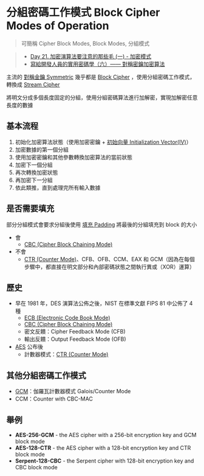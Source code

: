 # 分組密碼工作模式 Block Cipher Modes of Operation
> 可簡稱 Cipher Block Modes, Block Modes, 分組模式

> - [Day 21. 加密演算法要注意的那些毛 (一) - 加密模式](https://ithelp.ithome.com.tw/articles/10249953)
> - [寫給開發人員的實用密碼學（六）—— 對稱密鑰加密算法](https://thiscute.world/posts/practical-cryptography-basics-6-symmetric-key-ciphers/)


主流的 [對稱金鑰 Symmetric](演算法/對稱金鑰%20Symmetric.md) 幾乎都是 [Block Cipher](演算法/Block%20Cipher.md) ，使用分組密碼工作模式，轉換成 [Stream Cipher](演算法/Stream%20Cipher.md)

將明文分成多個長度固定的分組，使用分組密碼算法進行加解密，實現加解密任意長度的數據



## 基本流程
1.   初始化加密算法狀態（使用加密密鑰 + [初始向量 Initialization Vector(IV)](演算法/初始向量%20Initialization%20Vector(IV).md)）
1.   加密數據的第一個分組
1.   使用加密密鑰和其他參數轉換加密算法的當前狀態
1.   加密下一個分組
1.  再次轉換加密狀態
1.   再加密下一分組
1.   依此類推，直到處理完所有輸入數據



## 是否需要填充
部分分組模式會要求分組後使用 [填充 Padding](演算法/填充%20Padding.md) 將最後的分組填充到 block 的大小
- 會
	- [CBC (Cipher Block Chaining Mode)](演算法/CBC%20(Cipher%20Block%20Chaining%20Mode).md)
- 不會
	- [CTR (Counter Mode)](CTR%20(Counter%20Mode).md)、CFB、OFB、CCM、EAX 和 GCM（因為在每個步驟中，都直接在明文部分和內部密碼狀態之間執行異或（XOR）運算）


## 歷史

- 早在 1981 年，DES 演算法公佈之後，NIST 在標準文獻 FIPS 81 中公佈了 4 種
	- [ECB (Electronic Code Book Mode)](演算法/ECB%20(Electronic%20Code%20Book%20Mode).md)
	- [CBC (Cipher Block Chaining Mode)](演算法/CBC%20(Cipher%20Block%20Chaining%20Mode).md)
	-  密文反饋：Cipher Feedback Mode (CFB)
	-  輸出反饋：Output Feedback Mode (OFB)
- [AES](演算法/AES.md) 公布後
	- 計數器模式：[CTR (Counter Mode)](CTR%20(Counter%20Mode).md)

## 其他分組密碼工作模式
- [GCM](GCM.md)：伽羅瓦計數器模式 Galois/Counter Mode
- CCM：Counter with CBC-MAC


## 舉例

-   **AES-256-GCM** - the AES cipher with a 256-bit encryption key and GCM block mode
-   **AES-128-CTR** - the AES cipher with a 128-bit encryption key and CTR block mode
- **Serpent-128-CBC** - the Serpent cipher with 128-bit encryption key and CBC block mode